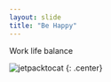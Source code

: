 ```yaml
---
layout: slide
title: "Be Happy"
---
```


Work life balance

![jetpacktocat](https://octodex.github.com/images/jetpacktocat.png)
{: .center}
